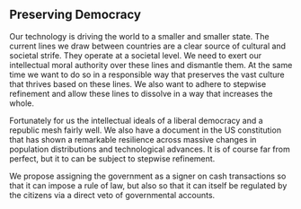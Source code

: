 ## Preserving Democracy

Our technology is driving the world to a smaller and smaller state. The current lines we draw between countries are a clear source of cultural and societal strife. They operate at a societal level. We need to exert our intellectual moral authority over these lines and dismantle them. At the same time we want to do so in a responsible way that preserves the vast culture that thrives based on these lines. We also want to adhere to stepwise refinement and allow these lines to dissolve in a way that increases the whole.

Fortunately for us the intellectual ideals of a liberal democracy and a republic mesh fairly well. We also have a document in the US constitution that has shown a remarkable resilience across massive changes in population distributions and technological advances. It is of course far from perfect, but it to can be subject to stepwise refinement.

We propose assigning the government as a signer on cash transactions so that it can impose a rule of law, but also so that it can itself be regulated by the citizens via a direct veto of governmental accounts.